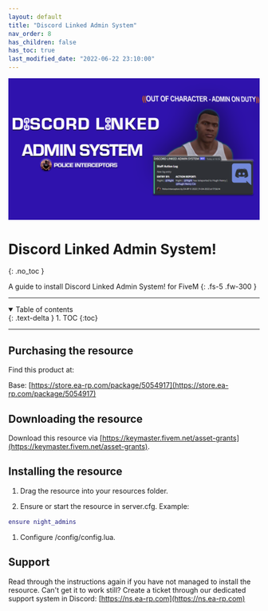 ```yaml
---
layout: default
title: "Discord Linked Admin System"
nav_order: 8
has_children: false
has_toc: true
last_modified_date: "2022-06-22 23:10:00"
---
```


<img class="cover-img" src="/assets/img/discordAdmin.png" alt="Discord Linked Admin System! Resource" draggable="false">

# Discord Linked Admin System!
{: .no_toc }

A guide to install Discord Linked Admin System! for FiveM
{: .fs-5 .fw-300 }

---

<details open markdown="block">
  <summary>
    Table of contents
  </summary>
  {: .text-delta }
1. TOC
{:toc}
</details>

---

## Purchasing the resource

Find this product at:

Base: [https://store.ea-rp.com/package/5054917](https://store.ea-rp.com/package/5054917)

## Downloading the resource

Download this resource via [https://keymaster.fivem.net/asset-grants](https://keymaster.fivem.net/asset-grants).

## Installing the resource

1. Drag the resource into your resources folder.

1. Ensure or start the resource in server.cfg. 
Example:
```lua
ensure night_admins
```

1. Configure /config/config.lua.

## Support

Read through the instructions again if you have not managed to install the resource. Can't get it to work still? 
Create a ticket through our dedicated support system in Discord: [https://ns.ea-rp.com](https://ns.ea-rp.com)
